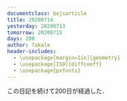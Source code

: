 ```yaml
---
documentclass: bxjsarticle
title: 20200714
yesterday: 20200713
tomorrow: 20200715
days: 200
author: Takala
header-includes:
  - \usepackage[margin=1in]{geometry}
  - \usepackage[ISO]{diffcoeff}
  - \usepackage{pxfonts}
---
```



この日記を続けて200日が経過した．
